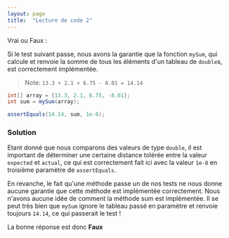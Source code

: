 ```yaml
---
layout: page
title:  "Lecture de code 2"
---
```

Vrai ou Faux :

Si le test suivant passe, nous avons la garantie que la fonction `mySum`, qui calcule et renvoie la somme de tous les éléments d'un tableau de `double`s, est correctement implémentée.
> Note: `13.3 + 2.1 + 6.75 - 8.01 = 14.14`

```java
int[] array = {13.3, 2.1, 6.75, -8.01};
int sum = mySum(array);

assertEquals(14.14, sum, 1e-8);
```

### Solution

Etant donné que nous comparons des valeurs de type `double`, il est important de déterminer une certaine distance tolérée entre la valeur `expected` et `actual`, ce qui est correctement fait ici avec la valeur `1e-8` en troisième paramètre de `assertEquals`.

En revanche, le fait qu'une méthode passe un de nos tests ne nous donne aucune garantie
que cette méthode est implémentée correctement. Nous n'avons aucune idée de comment la méthode sum est implémentée. Il se peut très bien
que `mySum` ignore le tableau passé en paramètre et renvoie toujours `14.14`, ce qui passerait le test !

La bonne réponse est donc **Faux**